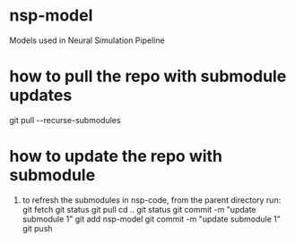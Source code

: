 # nsp-model
Models used in Neural Simulation Pipeline

# how to pull the repo with submodule updates
git pull --recurse-submodules
# how to update the repo with submodule
1) to refresh the submodules in nsp-code, from the parent directory run:
git fetch
git status
git pull
cd ..
git status
git commit -m "update submodule 1"
git add nsp-model
git commit -m "update submodule 1"
git push
